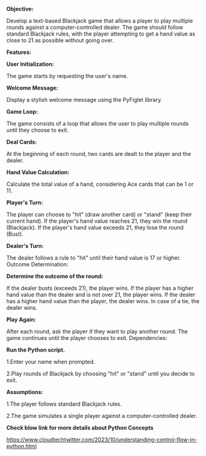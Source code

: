 ****Objective:****

Develop a text-based Blackjack game that allows a player to play multiple rounds against a computer-controlled dealer. The game should follow standard Blackjack rules, with the player attempting to get a hand value as close to 21 as possible without going over.

**Features:**

**User Initialization:**

The game starts by requesting the user's name.

**Welcome Message:**

Display a stylish welcome message using the PyFiglet library.

**Game Loop:**

The game consists of a loop that allows the user to play multiple rounds until they choose to exit.

**Deal Cards:**

At the beginning of each round, two cards are dealt to the player and the dealer.

**Hand Value Calculation:**

Calculate the total value of a hand, considering Ace cards that can be 1 or 11.

**Player's Turn:**

The player can choose to "hit" (draw another card) or "stand" (keep their current hand).
If the player's hand value reaches 21, they win the round (Blackjack).
If the player's hand value exceeds 21, they lose the round (Bust).

**Dealer's Turn:**

The dealer follows a rule to "hit" until their hand value is 17 or higher.
Outcome Determination:

**Determine the outcome of the round:**

If the dealer busts (exceeds 21), the player wins.
If the player has a higher hand value than the dealer and is not over 21, the player wins.
If the dealer has a higher hand value than the player, the dealer wins.
In case of a tie, the dealer wins.

**Play Again:**

After each round, ask the player if they want to play another round.
The game continues until the player chooses to exit.
Dependencies:

**Run the Python script.**

1.Enter your name when prompted.

2.Play rounds of Blackjack by choosing "hit" or "stand" until you decide to exit.

**Assumptions:**

1.The player follows standard Blackjack rules.

2.The game simulates a single player against a computer-controlled dealer.

**Check blow link for more details about Python Concepts**

https://www.cloudtechtwitter.com/2023/10/understanding-control-flow-in-python.html

